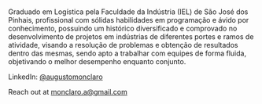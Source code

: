 #

Graduado em Logística pela Faculdade da Indústria (IEL) de São José dos Pinhais, profissional com sólidas habilidades em programação e ávido por conhecimento, possuindo um histórico diversificado e comprovado no desenvolvimento de projetos em indústrias de diferentes portes e ramos de atividade, visando a resolução de problemas e obtenção de resultados dentro das mesmas, sendo apto a trabalhar com equipes de forma fluida, objetivando o melhor desempenho enquanto conjunto.

LinkedIn: [@augustomonclaro](https://linkedin.com/in/augustomonclaro)

Reach out at monclaro.a@gmail.com

